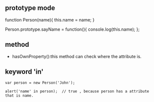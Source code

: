 ## prototype mode

function Person(name){
	this.name = name;
}

Person.prototype.sayName = function(){
	console.log(this.name);
};

## method

+ hasOwnProperty():this method can check where the attribute is.

## keyword 'in'

```
var person = new Person('John');

alert('name' in person);  // true , because person has a attribute that is name.
```
